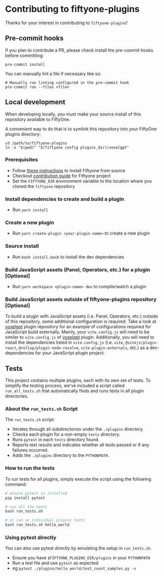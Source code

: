 # Contributing to fiftyone-plugins

Thanks for your interest in contributing to `fiftyone-plugins`!

## Pre-commit hooks

If you plan to contribute a PR, please check install the pre-commit hooks
before committing:

```shell
pre-commit install
```

You can manually lint a file if necessary like so:

```shell
# Manually run linting configured in the pre-commit hook
pre-commit run --files <file>
```

## Local development

When developing locally, you must make your source install of this repository
available to FiftyOne.

A convenient way to do that is to symlink this repository into your FiftyOne
plugins directory:

```shell
cd /path/to/fiftyone-plugins
ln -s "$(pwd)" "$(fiftyone config plugins_dir)/voxelgpt"
```

### Prerequisites

-   Follow
    [these instructions](https://github.com/voxel51/fiftyone/tree/develop?tab=readme-ov-file#installing-from-source)
    to install Fiftyone from source
-   Checkout
    [contribution guide](https://github.com/voxel51/fiftyone/blob/develop/CONTRIBUTING.md)
    for Fiftyone project
-   Set the `FIFTYONE_DIR` environment variable to the location where you
    cloned the `fiftyone` repository

### Install dependencies to create and build a plugin

-   Run `yarn install`

### Create a new plugin

-   Run `yarn create-plugin <your-plugin-name>` to create a new plugin

### Source install

-   Run `bash install.bash` to install the dev dependencies

### Build JavaScript assets (Panel, Operators, etc.) for a plugin [Optional]

-   Run `yarn workspace <plugin-name> dev` to compile/watch a plugin

### Build JavaScript assets outside of fiftyone-plugins repository [Optional]

To build a plugin with JavaScript assets (i.e. Panel, Operators, etc.) outside
of this repository, some additional configuration is required. Take a look at
[voxelgpt](https://github.com/voxel51/voxelgpt/blob/main/vite.config.js) plugin
repository for an example of configurations required for JavaScript build
externally. Mainly, your `vite.config.js` will need to be similar to
`vite.config.js` of
[voxelgpt](https://github.com/voxel51/voxelgpt/blob/main/vite.config.js)
plugin. Additionally, you will need to install the dependencies listed in
`vite.config.js` (i.e. `vite`, `@vitejs/plugin-react`,
`@rollup/plugin-node-resolve`, `vite-plugin-externals`, etc.) as a
dev-dependencies for your JavaScript plugin project.

## Tests

This project contains multiple plugins, each with its own set of tests. To
simplify the testing process, we've included a script called `run_all_tests.sh`
that automatically finds and runs tests in all plugin directories.

### About the `run_tests.sh` Script

The `run_tests.sh` script:

-   Iterates through all subdirectories under the `./plugins` directory.
-   Checks each plugin for a non-empty `tests` directory.
-   Runs `pytest` in each `tests` directory found.
-   Reports test results and indicates whether all tests passed or if any
    failures occurred.
-   Adds the `./plugins` directory to the `PYTHONPATH`.

### How to run the tests

To run tests for all plugins, simply execute the script using the following
command:

```bash
# ensure pytest is installed
pip install pytest

# run all the tests
bash run_tests.sh

# or run an individual plugins tests
bash run_tests.sh hello_world
```

### Using pytest directly

You can also use pytest directly by emulating the setup in `run_tests.sh`.

- Ensure you have `$FIFTYONE_PLUGINS_DIR/plugins` in your `PYTHONPATH`
- Run a test file and use `pytest` as expected
- eg `pytest ./plugins/hello_world/test_count_samples.py -v`
